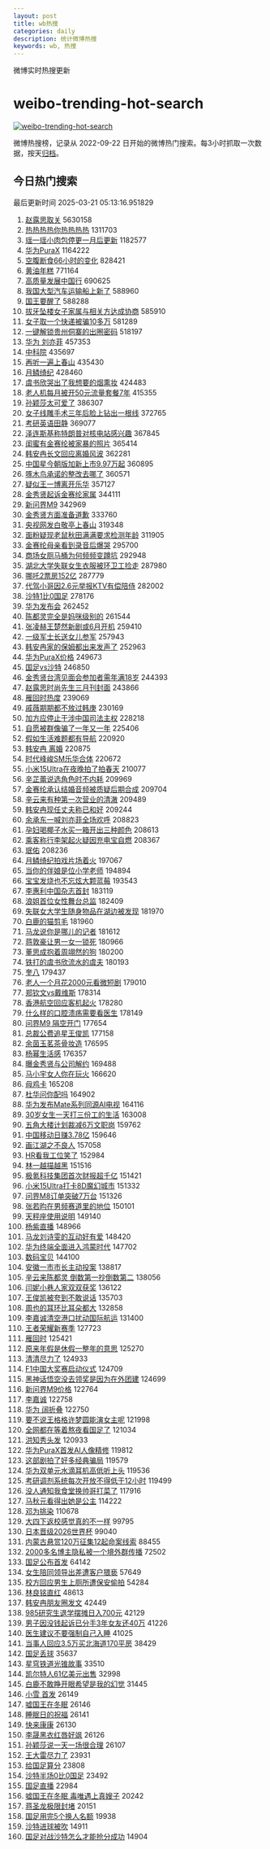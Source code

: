 ```yaml
---
layout: post
title: wb热搜
categories: daily
description: 统计微博热搜
keywords: wb, 热搜
---
```


微博实时热搜更新

# weibo-trending-hot-search

[![weibo-trending-hot-search](https://github.com/ameizi/weibo-trending-hot-search/actions/workflows/ci.yml/badge.svg)](https://github.com/ameizi/weibo-trending-hot-search/actions/workflows/ci.yml)

微博热搜榜，记录从 2022-09-22 日开始的微博热门搜索。每3小时抓取一次数据，按天[归档](./archives)。

## 今日热门搜索

<!-- BEGIN --> 
最后更新时间 2025-03-21 05:13:16.951829 
1. [赵露思取关](https://s.weibo.com/weibo?q=%23%E8%B5%B5%E9%9C%B2%E6%80%9D%E5%8F%96%E5%85%B3%23&t=31&band_rank=11&Refer=top) 5630158
1. [热热热热你热热热热](https://s.weibo.com/weibo?q=%23%E7%83%AD%E7%83%AD%E7%83%AD%E7%83%AD%E4%BD%A0%E7%83%AD%E7%83%AD%E7%83%AD%E7%83%AD%23&t=31&band_rank=1&Refer=top) 1311703
1. [瑶一瑶小肉包停更一月后更新](https://s.weibo.com/weibo?q=%23%E7%91%B6%E4%B8%80%E7%91%B6%E5%B0%8F%E8%82%89%E5%8C%85%E5%81%9C%E6%9B%B4%E4%B8%80%E6%9C%88%E5%90%8E%E6%9B%B4%E6%96%B0%23&t=31&band_rank=1&Refer=top) 1182577
1. [华为PuraX](https://s.weibo.com/weibo?q=%E5%8D%8E%E4%B8%BAPuraX&t=31&band_rank=1&Refer=top) 1164222
1. [空腹断食66小时的变化](https://s.weibo.com/weibo?q=%E7%A9%BA%E8%85%B9%E6%96%AD%E9%A3%9F66%E5%B0%8F%E6%97%B6%E7%9A%84%E5%8F%98%E5%8C%96&t=31&band_rank=2&Refer=top) 828421
1. [黄油年糕](https://s.weibo.com/weibo?q=%E9%BB%84%E6%B2%B9%E5%B9%B4%E7%B3%95&t=31&band_rank=2&Refer=top) 771164
1. [高质量发展中国行](https://s.weibo.com/weibo?q=%23%E9%AB%98%E8%B4%A8%E9%87%8F%E5%8F%91%E5%B1%95%E4%B8%AD%E5%9B%BD%E8%A1%8C%23&t=31&band_rank=3&Refer=top) 690625
1. [我国大型汽车运输船上新了](https://s.weibo.com/weibo?q=%23%E6%88%91%E5%9B%BD%E5%A4%A7%E5%9E%8B%E6%B1%BD%E8%BD%A6%E8%BF%90%E8%BE%93%E8%88%B9%E4%B8%8A%E6%96%B0%E4%BA%86%23&t=31&band_rank=3&Refer=top) 588960
1. [国王要醒了](https://s.weibo.com/weibo?q=%E5%9B%BD%E7%8E%8B%E8%A6%81%E9%86%92%E4%BA%86&t=31&band_rank=4&Refer=top) 588288
1. [拔牙坠楼女子家属与相关方达成协商](https://s.weibo.com/weibo?q=%23%E6%8B%94%E7%89%99%E5%9D%A0%E6%A5%BC%E5%A5%B3%E5%AD%90%E5%AE%B6%E5%B1%9E%E4%B8%8E%E7%9B%B8%E5%85%B3%E6%96%B9%E8%BE%BE%E6%88%90%E5%8D%8F%E5%95%86%23&t=31&band_rank=4&Refer=top) 585910
1. [女子取一个快递被骗10多万](https://s.weibo.com/weibo?q=%23%E5%A5%B3%E5%AD%90%E5%8F%96%E4%B8%80%E4%B8%AA%E5%BF%AB%E9%80%92%E8%A2%AB%E9%AA%9710%E5%A4%9A%E4%B8%87%23&t=31&band_rank=5&Refer=top) 581289
1. [一键解锁贵州侗寨的出圈密码](https://s.weibo.com/weibo?q=%23%E4%B8%80%E9%94%AE%E8%A7%A3%E9%94%81%E8%B4%B5%E5%B7%9E%E4%BE%97%E5%AF%A8%E7%9A%84%E5%87%BA%E5%9C%88%E5%AF%86%E7%A0%81%23&t=31&band_rank=3&Refer=top) 518197
1. [华为 刘亦菲](https://s.weibo.com/weibo?q=%E5%8D%8E%E4%B8%BA%20%E5%88%98%E4%BA%A6%E8%8F%B2&t=31&band_rank=5&Refer=top) 457353
1. [中科院](https://s.weibo.com/weibo?q=%E4%B8%AD%E7%A7%91%E9%99%A2&t=31&band_rank=6&Refer=top) 435697
1. [再听一遍上春山](https://s.weibo.com/weibo?q=%23%E5%86%8D%E5%90%AC%E4%B8%80%E9%81%8D%E4%B8%8A%E6%98%A5%E5%B1%B1%23&t=31&band_rank=19&Refer=top) 435430
1. [月鳞绮纪](https://s.weibo.com/weibo?q=%E6%9C%88%E9%B3%9E%E7%BB%AE%E7%BA%AA&t=31&band_rank=7&Refer=top) 428460
1. [虞书欣哭出了我想要的烟熏妆](https://s.weibo.com/weibo?q=%E8%99%9E%E4%B9%A6%E6%AC%A3%E5%93%AD%E5%87%BA%E4%BA%86%E6%88%91%E6%83%B3%E8%A6%81%E7%9A%84%E7%83%9F%E7%86%8F%E5%A6%86&t=31&band_rank=7&Refer=top) 424483
1. [老人机每月被开50元流量套餐7年](https://s.weibo.com/weibo?q=%23%E8%80%81%E4%BA%BA%E6%9C%BA%E6%AF%8F%E6%9C%88%E8%A2%AB%E5%BC%8050%E5%85%83%E6%B5%81%E9%87%8F%E5%A5%97%E9%A4%907%E5%B9%B4%23&t=31&band_rank=8&Refer=top) 415355
1. [孙颖莎太可爱了](https://s.weibo.com/weibo?q=%E5%AD%99%E9%A2%96%E8%8E%8E%E5%A4%AA%E5%8F%AF%E7%88%B1%E4%BA%86&t=31&band_rank=9&Refer=top) 386307
1. [女子线雕手术三年后脸上钻出一根线](https://s.weibo.com/weibo?q=%23%E5%A5%B3%E5%AD%90%E7%BA%BF%E9%9B%95%E6%89%8B%E6%9C%AF%E4%B8%89%E5%B9%B4%E5%90%8E%E8%84%B8%E4%B8%8A%E9%92%BB%E5%87%BA%E4%B8%80%E6%A0%B9%E7%BA%BF%23&t=31&band_rank=10&Refer=top) 372765
1. [考研英语田静](https://s.weibo.com/weibo?q=%23%E8%80%83%E7%A0%94%E8%8B%B1%E8%AF%AD%E7%94%B0%E9%9D%99%23&t=31&band_rank=9&Refer=top) 369077
1. [泽连斯基称特朗普对核电站感兴趣](https://s.weibo.com/weibo?q=%23%E6%B3%BD%E8%BF%9E%E6%96%AF%E5%9F%BA%E7%A7%B0%E7%89%B9%E6%9C%97%E6%99%AE%E5%AF%B9%E6%A0%B8%E7%94%B5%E7%AB%99%E6%84%9F%E5%85%B4%E8%B6%A3%23&t=31&band_rank=10&Refer=top) 367845
1. [闺蜜有金赛纶被家暴的照片](https://s.weibo.com/weibo?q=%23%E9%97%BA%E8%9C%9C%E6%9C%89%E9%87%91%E8%B5%9B%E7%BA%B6%E8%A2%AB%E5%AE%B6%E6%9A%B4%E7%9A%84%E7%85%A7%E7%89%87%23&t=31&band_rank=12&Refer=top) 365414
1. [韩安冉长文回应离婚风波](https://s.weibo.com/weibo?q=%23%E9%9F%A9%E5%AE%89%E5%86%89%E9%95%BF%E6%96%87%E5%9B%9E%E5%BA%94%E7%A6%BB%E5%A9%9A%E9%A3%8E%E6%B3%A2%23&t=31&band_rank=12&Refer=top) 362281
1. [中国星今朝版加新上市9.97万起](https://s.weibo.com/weibo?q=%23%E4%B8%AD%E5%9B%BD%E6%98%9F%E4%BB%8A%E6%9C%9D%E7%89%88%E5%8A%A0%E6%96%B0%E4%B8%8A%E5%B8%829.97%E4%B8%87%E8%B5%B7%23&t=31&band_rank=14&Refer=top) 360895
1. [啄木鸟承诺的整改去哪了](https://s.weibo.com/weibo?q=%23%E5%95%84%E6%9C%A8%E9%B8%9F%E6%89%BF%E8%AF%BA%E7%9A%84%E6%95%B4%E6%94%B9%E5%8E%BB%E5%93%AA%E4%BA%86%23&t=31&band_rank=15&Refer=top) 360571
1. [疑似王一博离开乐华](https://s.weibo.com/weibo?q=%23%E7%96%91%E4%BC%BC%E7%8E%8B%E4%B8%80%E5%8D%9A%E7%A6%BB%E5%BC%80%E4%B9%90%E5%8D%8E%23&t=31&band_rank=16&Refer=top) 357127
1. [金秀贤起诉金赛纶家属](https://s.weibo.com/weibo?q=%23%E9%87%91%E7%A7%80%E8%B4%A4%E8%B5%B7%E8%AF%89%E9%87%91%E8%B5%9B%E7%BA%B6%E5%AE%B6%E5%B1%9E%23&t=31&band_rank=13&Refer=top) 344111
1. [新问界M9](https://s.weibo.com/weibo?q=%E6%96%B0%E9%97%AE%E7%95%8CM9&t=31&band_rank=4&Refer=top) 342969
1. [金秀贤方面准备道歉](https://s.weibo.com/weibo?q=%23%E9%87%91%E7%A7%80%E8%B4%A4%E6%96%B9%E9%9D%A2%E5%87%86%E5%A4%87%E9%81%93%E6%AD%89%23&t=31&band_rank=23&Refer=top) 333760
1. [央视网发白敬亭上春山](https://s.weibo.com/weibo?q=%23%E5%A4%AE%E8%A7%86%E7%BD%91%E5%8F%91%E7%99%BD%E6%95%AC%E4%BA%AD%E4%B8%8A%E6%98%A5%E5%B1%B1%23&t=31&band_rank=13&Refer=top) 319348
1. [面粉疑现老鼠秋田满满要求检测年龄](https://s.weibo.com/weibo?q=%23%E9%9D%A2%E7%B2%89%E7%96%91%E7%8E%B0%E8%80%81%E9%BC%A0%E7%A7%8B%E7%94%B0%E6%BB%A1%E6%BB%A1%E8%A6%81%E6%B1%82%E6%A3%80%E6%B5%8B%E5%B9%B4%E9%BE%84%23&t=31&band_rank=20&Refer=top) 311905
1. [金赛纶母亲看到录音后爆哭](https://s.weibo.com/weibo?q=%23%E9%87%91%E8%B5%9B%E7%BA%B6%E6%AF%8D%E4%BA%B2%E7%9C%8B%E5%88%B0%E5%BD%95%E9%9F%B3%E5%90%8E%E7%88%86%E5%93%AD%23&t=31&band_rank=21&Refer=top) 295700
1. [商场女厕马桶为何频频变蹲坑](https://s.weibo.com/weibo?q=%23%E5%95%86%E5%9C%BA%E5%A5%B3%E5%8E%95%E9%A9%AC%E6%A1%B6%E4%B8%BA%E4%BD%95%E9%A2%91%E9%A2%91%E5%8F%98%E8%B9%B2%E5%9D%91%23&t=31&band_rank=5&Refer=top) 292948
1. [湖北大学失联女生衣服被环卫工捡走](https://s.weibo.com/weibo?q=%23%E6%B9%96%E5%8C%97%E5%A4%A7%E5%AD%A6%E5%A4%B1%E8%81%94%E5%A5%B3%E7%94%9F%E8%A1%A3%E6%9C%8D%E8%A2%AB%E7%8E%AF%E5%8D%AB%E5%B7%A5%E6%8D%A1%E8%B5%B0%23&t=31&band_rank=6&Refer=top) 287980
1. [哪吒2票房152亿](https://s.weibo.com/weibo?q=%23%E5%93%AA%E5%90%922%E7%A5%A8%E6%88%BF152%E4%BA%BF%23&t=31&band_rank=17&Refer=top) 287779
1. [代驾小哥因2.6元举报KTV有偿陪侍](https://s.weibo.com/weibo?q=%23%E4%BB%A3%E9%A9%BE%E5%B0%8F%E5%93%A5%E5%9B%A02.6%E5%85%83%E4%B8%BE%E6%8A%A5KTV%E6%9C%89%E5%81%BF%E9%99%AA%E4%BE%8D%23&t=31&band_rank=14&Refer=top) 282002
1. [沙特1比0国足](https://s.weibo.com/weibo?q=%E6%B2%99%E7%89%B91%E6%AF%940%E5%9B%BD%E8%B6%B3&t=31&band_rank=1&Refer=top) 278176
1. [华为发布会](https://s.weibo.com/weibo?q=%E5%8D%8E%E4%B8%BA%E5%8F%91%E5%B8%83%E4%BC%9A&t=31&band_rank=7&Refer=top) 262452
1. [陈都灵完全是妈咪级别的](https://s.weibo.com/weibo?q=%E9%99%88%E9%83%BD%E7%81%B5%E5%AE%8C%E5%85%A8%E6%98%AF%E5%A6%88%E5%92%AA%E7%BA%A7%E5%88%AB%E7%9A%84&t=31&band_rank=8&Refer=top) 261544
1. [张凌赫王楚然新剧或6月开机](https://s.weibo.com/weibo?q=%23%E5%BC%A0%E5%87%8C%E8%B5%AB%E7%8E%8B%E6%A5%9A%E7%84%B6%E6%96%B0%E5%89%A7%E6%88%966%E6%9C%88%E5%BC%80%E6%9C%BA%23&t=31&band_rank=9&Refer=top) 259410
1. [一级军士长送女儿参军](https://s.weibo.com/weibo?q=%23%E4%B8%80%E7%BA%A7%E5%86%9B%E5%A3%AB%E9%95%BF%E9%80%81%E5%A5%B3%E5%84%BF%E5%8F%82%E5%86%9B%23&t=31&band_rank=10&Refer=top) 257943
1. [韩安冉家的保姆都出来发声了](https://s.weibo.com/weibo?q=%23%E9%9F%A9%E5%AE%89%E5%86%89%E5%AE%B6%E7%9A%84%E4%BF%9D%E5%A7%86%E9%83%BD%E5%87%BA%E6%9D%A5%E5%8F%91%E5%A3%B0%E4%BA%86%23&t=31&band_rank=12&Refer=top) 252963
1. [华为PuraX价格](https://s.weibo.com/weibo?q=%23%E5%8D%8E%E4%B8%BAPuraX%E4%BB%B7%E6%A0%BC%23&t=31&band_rank=14&Refer=top) 249673
1. [国足vs沙特](https://s.weibo.com/weibo?q=%23%E5%9B%BD%E8%B6%B3vs%E6%B2%99%E7%89%B9%23&t=31&band_rank=1&Refer=top) 246850
1. [金秀贤台湾见面会参加者需年满18岁](https://s.weibo.com/weibo?q=%23%E9%87%91%E7%A7%80%E8%B4%A4%E5%8F%B0%E6%B9%BE%E8%A7%81%E9%9D%A2%E4%BC%9A%E5%8F%82%E5%8A%A0%E8%80%85%E9%9C%80%E5%B9%B4%E6%BB%A118%E5%B2%81%23&t=31&band_rank=15&Refer=top) 244393
1. [赵露思时尚先生三月刊封面](https://s.weibo.com/weibo?q=%E8%B5%B5%E9%9C%B2%E6%80%9D%E6%97%B6%E5%B0%9A%E5%85%88%E7%94%9F%E4%B8%89%E6%9C%88%E5%88%8A%E5%B0%81%E9%9D%A2&t=31&band_rank=16&Refer=top) 243866
1. [雁回时热度](https://s.weibo.com/weibo?q=%E9%9B%81%E5%9B%9E%E6%97%B6%E7%83%AD%E5%BA%A6&t=31&band_rank=24&Refer=top) 239069
1. [戚薇期期都不放过韩庚](https://s.weibo.com/weibo?q=%E6%88%9A%E8%96%87%E6%9C%9F%E6%9C%9F%E9%83%BD%E4%B8%8D%E6%94%BE%E8%BF%87%E9%9F%A9%E5%BA%9A&t=31&band_rank=17&Refer=top) 230169
1. [加方应停止干涉中国司法主权](https://s.weibo.com/weibo?q=%23%E5%8A%A0%E6%96%B9%E5%BA%94%E5%81%9C%E6%AD%A2%E5%B9%B2%E6%B6%89%E4%B8%AD%E5%9B%BD%E5%8F%B8%E6%B3%95%E4%B8%BB%E6%9D%83%23&t=31&band_rank=18&Refer=top) 228218
1. [自愿被群像骗了一年又一年](https://s.weibo.com/weibo?q=%E8%87%AA%E6%84%BF%E8%A2%AB%E7%BE%A4%E5%83%8F%E9%AA%97%E4%BA%86%E4%B8%80%E5%B9%B4%E5%8F%88%E4%B8%80%E5%B9%B4&t=31&band_rank=25&Refer=top) 225406
1. [假如生活难题都有导航](https://s.weibo.com/weibo?q=%23%E5%81%87%E5%A6%82%E7%94%9F%E6%B4%BB%E9%9A%BE%E9%A2%98%E9%83%BD%E6%9C%89%E5%AF%BC%E8%88%AA%23&t=31&band_rank=20&Refer=top) 220920
1. [韩安冉 离婚](https://s.weibo.com/weibo?q=%E9%9F%A9%E5%AE%89%E5%86%89%20%E7%A6%BB%E5%A9%9A&t=31&band_rank=21&Refer=top) 220875
1. [时代峰峻SM乐华合体](https://s.weibo.com/weibo?q=%23%E6%97%B6%E4%BB%A3%E5%B3%B0%E5%B3%BBSM%E4%B9%90%E5%8D%8E%E5%90%88%E4%BD%93%23&t=31&band_rank=22&Refer=top) 220672
1. [小米15Ultra在夜晚拍了拍春天](https://s.weibo.com/weibo?q=%23%E5%B0%8F%E7%B1%B315Ultra%E5%9C%A8%E5%A4%9C%E6%99%9A%E6%8B%8D%E4%BA%86%E6%8B%8D%E6%98%A5%E5%A4%A9%23&t=31&band_rank=19&Refer=top) 210077
1. [辛芷蕾说选角色时不内耗](https://s.weibo.com/weibo?q=%23%E8%BE%9B%E8%8A%B7%E8%95%BE%E8%AF%B4%E9%80%89%E8%A7%92%E8%89%B2%E6%97%B6%E4%B8%8D%E5%86%85%E8%80%97%23&t=31&band_rank=20&Refer=top) 209969
1. [金赛纶承认结婚音频被质疑后期合成](https://s.weibo.com/weibo?q=%23%E9%87%91%E8%B5%9B%E7%BA%B6%E6%89%BF%E8%AE%A4%E7%BB%93%E5%A9%9A%E9%9F%B3%E9%A2%91%E8%A2%AB%E8%B4%A8%E7%96%91%E5%90%8E%E6%9C%9F%E5%90%88%E6%88%90%23&t=31&band_rank=21&Refer=top) 209704
1. [辛云来有种第一次营业的清澈](https://s.weibo.com/weibo?q=%E8%BE%9B%E4%BA%91%E6%9D%A5%E6%9C%89%E7%A7%8D%E7%AC%AC%E4%B8%80%E6%AC%A1%E8%90%A5%E4%B8%9A%E7%9A%84%E6%B8%85%E6%BE%88&t=31&band_rank=22&Refer=top) 209489
1. [韩安冉现任丈夫称已和好](https://s.weibo.com/weibo?q=%23%E9%9F%A9%E5%AE%89%E5%86%89%E7%8E%B0%E4%BB%BB%E4%B8%88%E5%A4%AB%E7%A7%B0%E5%B7%B2%E5%92%8C%E5%A5%BD%23&t=31&band_rank=23&Refer=top) 209244
1. [余承东一喊刘亦菲全场欢呼](https://s.weibo.com/weibo?q=%23%E4%BD%99%E6%89%BF%E4%B8%9C%E4%B8%80%E5%96%8A%E5%88%98%E4%BA%A6%E8%8F%B2%E5%85%A8%E5%9C%BA%E6%AC%A2%E5%91%BC%23&t=31&band_rank=24&Refer=top) 208823
1. [孕妇喝椰子水买一箱开出三种颜色](https://s.weibo.com/weibo?q=%23%E5%AD%95%E5%A6%87%E5%96%9D%E6%A4%B0%E5%AD%90%E6%B0%B4%E4%B9%B0%E4%B8%80%E7%AE%B1%E5%BC%80%E5%87%BA%E4%B8%89%E7%A7%8D%E9%A2%9C%E8%89%B2%23&t=31&band_rank=25&Refer=top) 208613
1. [乘客称行李架起火疑因充电宝自燃](https://s.weibo.com/weibo?q=%23%E4%B9%98%E5%AE%A2%E7%A7%B0%E8%A1%8C%E6%9D%8E%E6%9E%B6%E8%B5%B7%E7%81%AB%E7%96%91%E5%9B%A0%E5%85%85%E7%94%B5%E5%AE%9D%E8%87%AA%E7%87%83%23&t=31&band_rank=26&Refer=top) 208367
1. [珉佑](https://s.weibo.com/weibo?q=%E7%8F%89%E4%BD%91&t=31&band_rank=27&Refer=top) 208236
1. [月鳞绮纪拍戏片场着火](https://s.weibo.com/weibo?q=%23%E6%9C%88%E9%B3%9E%E7%BB%AE%E7%BA%AA%E6%8B%8D%E6%88%8F%E7%89%87%E5%9C%BA%E7%9D%80%E7%81%AB%23&t=31&band_rank=27&Refer=top) 197067
1. [当你的伴娘是位小学老师](https://s.weibo.com/weibo?q=%23%E5%BD%93%E4%BD%A0%E7%9A%84%E4%BC%B4%E5%A8%98%E6%98%AF%E4%BD%8D%E5%B0%8F%E5%AD%A6%E8%80%81%E5%B8%88%23&t=31&band_rank=28&Refer=top) 194894
1. [宝宝发烧也不忘炫大颗蓝莓](https://s.weibo.com/weibo?q=%23%E5%AE%9D%E5%AE%9D%E5%8F%91%E7%83%A7%E4%B9%9F%E4%B8%8D%E5%BF%98%E7%82%AB%E5%A4%A7%E9%A2%97%E8%93%9D%E8%8E%93%23&t=31&band_rank=24&Refer=top) 193543
1. [李惠利中国杂志首封](https://s.weibo.com/weibo?q=%23%E6%9D%8E%E6%83%A0%E5%88%A9%E4%B8%AD%E5%9B%BD%E6%9D%82%E5%BF%97%E9%A6%96%E5%B0%81%23&t=31&band_rank=28&Refer=top) 183119
1. [浪姐首位女性舞台总监](https://s.weibo.com/weibo?q=%E6%B5%AA%E5%A7%90%E9%A6%96%E4%BD%8D%E5%A5%B3%E6%80%A7%E8%88%9E%E5%8F%B0%E6%80%BB%E7%9B%91&t=31&band_rank=25&Refer=top) 182409
1. [失联女大学生随身物品在湖边被发现](https://s.weibo.com/weibo?q=%23%E5%A4%B1%E8%81%94%E5%A5%B3%E5%A4%A7%E5%AD%A6%E7%94%9F%E9%9A%8F%E8%BA%AB%E7%89%A9%E5%93%81%E5%9C%A8%E6%B9%96%E8%BE%B9%E8%A2%AB%E5%8F%91%E7%8E%B0%23&t=31&band_rank=30&Refer=top) 181970
1. [白鹿的猫剪毛](https://s.weibo.com/weibo?q=%23%E7%99%BD%E9%B9%BF%E7%9A%84%E7%8C%AB%E5%89%AA%E6%AF%9B%23&t=31&band_rank=31&Refer=top) 181960
1. [马龙说你是哪儿的记者](https://s.weibo.com/weibo?q=%23%E9%A9%AC%E9%BE%99%E8%AF%B4%E4%BD%A0%E6%98%AF%E5%93%AA%E5%84%BF%E7%9A%84%E8%AE%B0%E8%80%85%23&t=31&band_rank=26&Refer=top) 181612
1. [蒋敦豪让男一女一锁死](https://s.weibo.com/weibo?q=%E8%92%8B%E6%95%A6%E8%B1%AA%E8%AE%A9%E7%94%B7%E4%B8%80%E5%A5%B3%E4%B8%80%E9%94%81%E6%AD%BB&t=31&band_rank=27&Refer=top) 180966
1. [董思成抱着周翊然的狗](https://s.weibo.com/weibo?q=%23%E8%91%A3%E6%80%9D%E6%88%90%E6%8A%B1%E7%9D%80%E5%91%A8%E7%BF%8A%E7%84%B6%E7%9A%84%E7%8B%97%23&t=31&band_rank=29&Refer=top) 180200
1. [铁打的虞书欣流水的虞夫](https://s.weibo.com/weibo?q=%E9%93%81%E6%89%93%E7%9A%84%E8%99%9E%E4%B9%A6%E6%AC%A3%E6%B5%81%E6%B0%B4%E7%9A%84%E8%99%9E%E5%A4%AB&t=31&band_rank=28&Refer=top) 180193
1. [奎八](https://s.weibo.com/weibo?q=%E5%A5%8E%E5%85%AB&t=31&band_rank=32&Refer=top) 179437
1. [老人一个月花2000元看微短剧](https://s.weibo.com/weibo?q=%23%E8%80%81%E4%BA%BA%E4%B8%80%E4%B8%AA%E6%9C%88%E8%8A%B12000%E5%85%83%E7%9C%8B%E5%BE%AE%E7%9F%AD%E5%89%A7%23&t=31&band_rank=29&Refer=top) 179010
1. [郑钦文vs戴维斯](https://s.weibo.com/weibo?q=%23%E9%83%91%E9%92%A6%E6%96%87vs%E6%88%B4%E7%BB%B4%E6%96%AF%23&t=31&band_rank=30&Refer=top) 178314
1. [香港航空回应客机起火](https://s.weibo.com/weibo?q=%23%E9%A6%99%E6%B8%AF%E8%88%AA%E7%A9%BA%E5%9B%9E%E5%BA%94%E5%AE%A2%E6%9C%BA%E8%B5%B7%E7%81%AB%23&t=31&band_rank=33&Refer=top) 178280
1. [什么样的口腔溃疡需要看医生](https://s.weibo.com/weibo?q=%23%E4%BB%80%E4%B9%88%E6%A0%B7%E7%9A%84%E5%8F%A3%E8%85%94%E6%BA%83%E7%96%A1%E9%9C%80%E8%A6%81%E7%9C%8B%E5%8C%BB%E7%94%9F%23&t=31&band_rank=30&Refer=top) 178149
1. [问界M9 隔空开门](https://s.weibo.com/weibo?q=%E9%97%AE%E7%95%8CM9%20%E9%9A%94%E7%A9%BA%E5%BC%80%E9%97%A8&t=31&band_rank=31&Refer=top) 177654
1. [总裁公费追星王俊凯](https://s.weibo.com/weibo?q=%23%E6%80%BB%E8%A3%81%E5%85%AC%E8%B4%B9%E8%BF%BD%E6%98%9F%E7%8E%8B%E4%BF%8A%E5%87%AF%23&t=31&band_rank=34&Refer=top) 177158
1. [余茵玉茗茶骨妆造](https://s.weibo.com/weibo?q=%23%E4%BD%99%E8%8C%B5%E7%8E%89%E8%8C%97%E8%8C%B6%E9%AA%A8%E5%A6%86%E9%80%A0%23&t=31&band_rank=31&Refer=top) 176595
1. [杨幂生活感](https://s.weibo.com/weibo?q=%23%E6%9D%A8%E5%B9%82%E7%94%9F%E6%B4%BB%E6%84%9F%23&t=31&band_rank=32&Refer=top) 176357
1. [曝金秀贤与公司解约](https://s.weibo.com/weibo?q=%23%E6%9B%9D%E9%87%91%E7%A7%80%E8%B4%A4%E4%B8%8E%E5%85%AC%E5%8F%B8%E8%A7%A3%E7%BA%A6%23&t=31&band_rank=33&Refer=top) 169488
1. [马小宇女人你在玩火](https://s.weibo.com/weibo?q=%E9%A9%AC%E5%B0%8F%E5%AE%87%E5%A5%B3%E4%BA%BA%E4%BD%A0%E5%9C%A8%E7%8E%A9%E7%81%AB&t=31&band_rank=35&Refer=top) 166620
1. [母鸡卡](https://s.weibo.com/weibo?q=%E6%AF%8D%E9%B8%A1%E5%8D%A1&t=31&band_rank=34&Refer=top) 165208
1. [杜华问你配吗](https://s.weibo.com/weibo?q=%E6%9D%9C%E5%8D%8E%E9%97%AE%E4%BD%A0%E9%85%8D%E5%90%97&t=31&band_rank=35&Refer=top) 164902
1. [华为发布Mate系列同源AI电视](https://s.weibo.com/weibo?q=%23%E5%8D%8E%E4%B8%BA%E5%8F%91%E5%B8%83Mate%E7%B3%BB%E5%88%97%E5%90%8C%E6%BA%90AI%E7%94%B5%E8%A7%86%23&t=31&band_rank=33&Refer=top) 164116
1. [30岁女生一天打三份工的生活](https://s.weibo.com/weibo?q=30%E5%B2%81%E5%A5%B3%E7%94%9F%E4%B8%80%E5%A4%A9%E6%89%93%E4%B8%89%E4%BB%BD%E5%B7%A5%E7%9A%84%E7%94%9F%E6%B4%BB&t=31&band_rank=34&Refer=top) 163008
1. [五角大楼计划裁减6万文职岗](https://s.weibo.com/weibo?q=%23%E4%BA%94%E8%A7%92%E5%A4%A7%E6%A5%BC%E8%AE%A1%E5%88%92%E8%A3%81%E5%87%8F6%E4%B8%87%E6%96%87%E8%81%8C%E5%B2%97%23&t=31&band_rank=36&Refer=top) 159762
1. [中国移动日赚3.78亿](https://s.weibo.com/weibo?q=%23%E4%B8%AD%E5%9B%BD%E7%A7%BB%E5%8A%A8%E6%97%A5%E8%B5%9A3.78%E4%BA%BF%23&t=31&band_rank=37&Refer=top) 159646
1. [画江湖之不良人](https://s.weibo.com/weibo?q=%E7%94%BB%E6%B1%9F%E6%B9%96%E4%B9%8B%E4%B8%8D%E8%89%AF%E4%BA%BA&t=31&band_rank=35&Refer=top) 157058
1. [HR看我工位笑了](https://s.weibo.com/weibo?q=HR%E7%9C%8B%E6%88%91%E5%B7%A5%E4%BD%8D%E7%AC%91%E4%BA%86&t=31&band_rank=36&Refer=top) 152984
1. [林一越描越黑](https://s.weibo.com/weibo?q=%E6%9E%97%E4%B8%80%E8%B6%8A%E6%8F%8F%E8%B6%8A%E9%BB%91&t=31&band_rank=37&Refer=top) 151516
1. [极氪科技集团首次财报超千亿](https://s.weibo.com/weibo?q=%23%E6%9E%81%E6%B0%AA%E7%A7%91%E6%8A%80%E9%9B%86%E5%9B%A2%E9%A6%96%E6%AC%A1%E8%B4%A2%E6%8A%A5%E8%B6%85%E5%8D%83%E4%BA%BF%23&t=31&band_rank=38&Refer=top) 151421
1. [小米15Ultra打卡8D魔幻城市](https://s.weibo.com/weibo?q=%E5%B0%8F%E7%B1%B315Ultra%E6%89%93%E5%8D%A18D%E9%AD%94%E5%B9%BB%E5%9F%8E%E5%B8%82&t=31&band_rank=39&Refer=top) 151332
1. [问界M8订单突破7万台](https://s.weibo.com/weibo?q=%23%E9%97%AE%E7%95%8CM8%E8%AE%A2%E5%8D%95%E7%AA%81%E7%A0%B47%E4%B8%87%E5%8F%B0%23&t=31&band_rank=40&Refer=top) 151326
1. [张若昀在男频赛道里的地位](https://s.weibo.com/weibo?q=%E5%BC%A0%E8%8B%A5%E6%98%80%E5%9C%A8%E7%94%B7%E9%A2%91%E8%B5%9B%E9%81%93%E9%87%8C%E7%9A%84%E5%9C%B0%E4%BD%8D&t=31&band_rank=38&Refer=top) 150101
1. [天秤座使用说明](https://s.weibo.com/weibo?q=%23%E5%A4%A9%E7%A7%A4%E5%BA%A7%E4%BD%BF%E7%94%A8%E8%AF%B4%E6%98%8E%23&t=31&band_rank=39&Refer=top) 149140
1. [杨紫直播](https://s.weibo.com/weibo?q=%E6%9D%A8%E7%B4%AB%E7%9B%B4%E6%92%AD&t=31&band_rank=40&Refer=top) 148966
1. [马龙刘诗雯的互动好有爱](https://s.weibo.com/weibo?q=%E9%A9%AC%E9%BE%99%E5%88%98%E8%AF%97%E9%9B%AF%E7%9A%84%E4%BA%92%E5%8A%A8%E5%A5%BD%E6%9C%89%E7%88%B1&t=31&band_rank=41&Refer=top) 148420
1. [华为终端全面进入鸿蒙时代](https://s.weibo.com/weibo?q=%23%E5%8D%8E%E4%B8%BA%E7%BB%88%E7%AB%AF%E5%85%A8%E9%9D%A2%E8%BF%9B%E5%85%A5%E9%B8%BF%E8%92%99%E6%97%B6%E4%BB%A3%23&t=31&band_rank=37&Refer=top) 147702
1. [数码宝贝](https://s.weibo.com/weibo?q=%E6%95%B0%E7%A0%81%E5%AE%9D%E8%B4%9D&t=31&band_rank=41&Refer=top) 144100
1. [安徽一市市长主动投案](https://s.weibo.com/weibo?q=%23%E5%AE%89%E5%BE%BD%E4%B8%80%E5%B8%82%E5%B8%82%E9%95%BF%E4%B8%BB%E5%8A%A8%E6%8A%95%E6%A1%88%23&t=31&band_rank=42&Refer=top) 138817
1. [辛云来陈都灵 倒数第一抄倒数第二](https://s.weibo.com/weibo?q=%E8%BE%9B%E4%BA%91%E6%9D%A5%E9%99%88%E9%83%BD%E7%81%B5%20%E5%80%92%E6%95%B0%E7%AC%AC%E4%B8%80%E6%8A%84%E5%80%92%E6%95%B0%E7%AC%AC%E4%BA%8C&t=31&band_rank=43&Refer=top) 138056
1. [闫妮小巷人家双双获奖](https://s.weibo.com/weibo?q=%E9%97%AB%E5%A6%AE%E5%B0%8F%E5%B7%B7%E4%BA%BA%E5%AE%B6%E5%8F%8C%E5%8F%8C%E8%8E%B7%E5%A5%96&t=31&band_rank=44&Refer=top) 136122
1. [王俊凯被夸到不敢说话](https://s.weibo.com/weibo?q=%23%E7%8E%8B%E4%BF%8A%E5%87%AF%E8%A2%AB%E5%A4%B8%E5%88%B0%E4%B8%8D%E6%95%A2%E8%AF%B4%E8%AF%9D%23&t=31&band_rank=38&Refer=top) 135703
1. [周也的耳环比耳朵都大](https://s.weibo.com/weibo?q=%23%E5%91%A8%E4%B9%9F%E7%9A%84%E8%80%B3%E7%8E%AF%E6%AF%94%E8%80%B3%E6%9C%B5%E9%83%BD%E5%A4%A7%23&t=31&band_rank=39&Refer=top) 132858
1. [李嘉诚清空港口扰动国际航运](https://s.weibo.com/weibo?q=%23%E6%9D%8E%E5%98%89%E8%AF%9A%E6%B8%85%E7%A9%BA%E6%B8%AF%E5%8F%A3%E6%89%B0%E5%8A%A8%E5%9B%BD%E9%99%85%E8%88%AA%E8%BF%90%23&t=31&band_rank=40&Refer=top) 131400
1. [王者荣耀新赛季](https://s.weibo.com/weibo?q=%E7%8E%8B%E8%80%85%E8%8D%A3%E8%80%80%E6%96%B0%E8%B5%9B%E5%AD%A3&t=31&band_rank=41&Refer=top) 127723
1. [雁回时](https://s.weibo.com/weibo?q=%E9%9B%81%E5%9B%9E%E6%97%B6&t=31&band_rank=43&Refer=top) 125421
1. [原来年假是休假一整年的意思](https://s.weibo.com/weibo?q=%E5%8E%9F%E6%9D%A5%E5%B9%B4%E5%81%87%E6%98%AF%E4%BC%91%E5%81%87%E4%B8%80%E6%95%B4%E5%B9%B4%E7%9A%84%E6%84%8F%E6%80%9D&t=31&band_rank=46&Refer=top) 125270
1. [清清尽力了](https://s.weibo.com/weibo?q=%E6%B8%85%E6%B8%85%E5%B0%BD%E5%8A%9B%E4%BA%86&t=31&band_rank=44&Refer=top) 124933
1. [F1中国大奖赛启动仪式](https://s.weibo.com/weibo?q=%23F1%E4%B8%AD%E5%9B%BD%E5%A4%A7%E5%A5%96%E8%B5%9B%E5%90%AF%E5%8A%A8%E4%BB%AA%E5%BC%8F%23&t=31&band_rank=45&Refer=top) 124709
1. [黑神话悟空没去领奖是因为在外团建](https://s.weibo.com/weibo?q=%23%E9%BB%91%E7%A5%9E%E8%AF%9D%E6%82%9F%E7%A9%BA%E6%B2%A1%E5%8E%BB%E9%A2%86%E5%A5%96%E6%98%AF%E5%9B%A0%E4%B8%BA%E5%9C%A8%E5%A4%96%E5%9B%A2%E5%BB%BA%23&t=31&band_rank=42&Refer=top) 124699
1. [新问界M9价格](https://s.weibo.com/weibo?q=%E6%96%B0%E9%97%AE%E7%95%8CM9%E4%BB%B7%E6%A0%BC&t=31&band_rank=43&Refer=top) 122764
1. [李嘉诚](https://s.weibo.com/weibo?q=%E6%9D%8E%E5%98%89%E8%AF%9A&t=31&band_rank=44&Refer=top) 122758
1. [华为 阔折叠](https://s.weibo.com/weibo?q=%E5%8D%8E%E4%B8%BA%20%E9%98%94%E6%8A%98%E5%8F%A0&t=31&band_rank=45&Refer=top) 122750
1. [要不说王格格许梦圆能演女主呢](https://s.weibo.com/weibo?q=%E8%A6%81%E4%B8%8D%E8%AF%B4%E7%8E%8B%E6%A0%BC%E6%A0%BC%E8%AE%B8%E6%A2%A6%E5%9C%86%E8%83%BD%E6%BC%94%E5%A5%B3%E4%B8%BB%E5%91%A2&t=31&band_rank=47&Refer=top) 121998
1. [全网都在等着熬夜看国足了](https://s.weibo.com/weibo?q=%23%E5%85%A8%E7%BD%91%E9%83%BD%E5%9C%A8%E7%AD%89%E7%9D%80%E7%86%AC%E5%A4%9C%E7%9C%8B%E5%9B%BD%E8%B6%B3%E4%BA%86%23&t=31&band_rank=46&Refer=top) 121034
1. [洪知秀头发](https://s.weibo.com/weibo?q=%E6%B4%AA%E7%9F%A5%E7%A7%80%E5%A4%B4%E5%8F%91&t=31&band_rank=48&Refer=top) 120933
1. [华为PuraX首发AI人像精修](https://s.weibo.com/weibo?q=%23%E5%8D%8E%E4%B8%BAPuraX%E9%A6%96%E5%8F%91AI%E4%BA%BA%E5%83%8F%E7%B2%BE%E4%BF%AE%23&t=31&band_rank=47&Refer=top) 119812
1. [这部剧拍了好多经典骗局](https://s.weibo.com/weibo?q=%E8%BF%99%E9%83%A8%E5%89%A7%E6%8B%8D%E4%BA%86%E5%A5%BD%E5%A4%9A%E7%BB%8F%E5%85%B8%E9%AA%97%E5%B1%80&t=31&band_rank=48&Refer=top) 119579
1. [华为双单元水滴耳机高低听上头](https://s.weibo.com/weibo?q=%23%E5%8D%8E%E4%B8%BA%E5%8F%8C%E5%8D%95%E5%85%83%E6%B0%B4%E6%BB%B4%E8%80%B3%E6%9C%BA%E9%AB%98%E4%BD%8E%E5%90%AC%E4%B8%8A%E5%A4%B4%23&t=31&band_rank=49&Refer=top) 119536
1. [考研调剂系统每次开放不得低于12小时](https://s.weibo.com/weibo?q=%23%E8%80%83%E7%A0%94%E8%B0%83%E5%89%82%E7%B3%BB%E7%BB%9F%E6%AF%8F%E6%AC%A1%E5%BC%80%E6%94%BE%E4%B8%8D%E5%BE%97%E4%BD%8E%E4%BA%8E12%E5%B0%8F%E6%97%B6%23&t=31&band_rank=50&Refer=top) 119499
1. [没人通知我食堂换帅哥打菜了](https://s.weibo.com/weibo?q=%E6%B2%A1%E4%BA%BA%E9%80%9A%E7%9F%A5%E6%88%91%E9%A3%9F%E5%A0%82%E6%8D%A2%E5%B8%85%E5%93%A5%E6%89%93%E8%8F%9C%E4%BA%86&t=31&band_rank=49&Refer=top) 117916
1. [马秋元看得出她是公主](https://s.weibo.com/weibo?q=%E9%A9%AC%E7%A7%8B%E5%85%83%E7%9C%8B%E5%BE%97%E5%87%BA%E5%A5%B9%E6%98%AF%E5%85%AC%E4%B8%BB&t=31&band_rank=50&Refer=top) 114222
1. [邓为挑染](https://s.weibo.com/weibo?q=%E9%82%93%E4%B8%BA%E6%8C%91%E6%9F%93&t=31&band_rank=48&Refer=top) 110678
1. [大四下返校感觉真的不一样](https://s.weibo.com/weibo?q=%E5%A4%A7%E5%9B%9B%E4%B8%8B%E8%BF%94%E6%A0%A1%E6%84%9F%E8%A7%89%E7%9C%9F%E7%9A%84%E4%B8%8D%E4%B8%80%E6%A0%B7&t=31&band_rank=49&Refer=top) 99795
1. [日本晋级2026世界杯](https://s.weibo.com/weibo?q=%23%E6%97%A5%E6%9C%AC%E6%99%8B%E7%BA%A72026%E4%B8%96%E7%95%8C%E6%9D%AF%23&t=31&band_rank=50&Refer=top) 99040
1. [内蒙古悬赏120万征集12起命案线索](https://s.weibo.com/weibo?q=%23%E5%86%85%E8%92%99%E5%8F%A4%E6%82%AC%E8%B5%8F120%E4%B8%87%E5%BE%81%E9%9B%8612%E8%B5%B7%E5%91%BD%E6%A1%88%E7%BA%BF%E7%B4%A2%23&t=31&band_rank=2&Refer=top) 88455
1. [2000多名博主隐私被一个境外群传播](https://s.weibo.com/weibo?q=%232000%E5%A4%9A%E5%90%8D%E5%8D%9A%E4%B8%BB%E9%9A%90%E7%A7%81%E8%A2%AB%E4%B8%80%E4%B8%AA%E5%A2%83%E5%A4%96%E7%BE%A4%E4%BC%A0%E6%92%AD%23&t=31&band_rank=4&Refer=top) 72502
1. [国足公布首发](https://s.weibo.com/weibo?q=%23%E5%9B%BD%E8%B6%B3%E5%85%AC%E5%B8%83%E9%A6%96%E5%8F%91%23&t=31&band_rank=5&Refer=top) 64142
1. [女生陪同领导出差遭客户猥亵](https://s.weibo.com/weibo?q=%23%E5%A5%B3%E7%94%9F%E9%99%AA%E5%90%8C%E9%A2%86%E5%AF%BC%E5%87%BA%E5%B7%AE%E9%81%AD%E5%AE%A2%E6%88%B7%E7%8C%A5%E4%BA%B5%23&t=31&band_rank=6&Refer=top) 57649
1. [校方回应男生上厕所遭保安偷拍](https://s.weibo.com/weibo?q=%23%E6%A0%A1%E6%96%B9%E5%9B%9E%E5%BA%94%E7%94%B7%E7%94%9F%E4%B8%8A%E5%8E%95%E6%89%80%E9%81%AD%E4%BF%9D%E5%AE%89%E5%81%B7%E6%8B%8D%23&t=31&band_rank=7&Refer=top) 54284
1. [林良铭直红](https://s.weibo.com/weibo?q=%23%E6%9E%97%E8%89%AF%E9%93%AD%E7%9B%B4%E7%BA%A2%23&t=31&band_rank=5&Refer=top) 48613
1. [韩安冉朋友圈发文](https://s.weibo.com/weibo?q=%23%E9%9F%A9%E5%AE%89%E5%86%89%E6%9C%8B%E5%8F%8B%E5%9C%88%E5%8F%91%E6%96%87%23&t=31&band_rank=12&Refer=top) 42449
1. [985研究生退学摆摊日入700元](https://s.weibo.com/weibo?q=%23985%E7%A0%94%E7%A9%B6%E7%94%9F%E9%80%80%E5%AD%A6%E6%91%86%E6%91%8A%E6%97%A5%E5%85%A5700%E5%85%83%23&t=31&band_rank=13&Refer=top) 42129
1. [男子因没钱起诉已分手3年女友还40万](https://s.weibo.com/weibo?q=%23%E7%94%B7%E5%AD%90%E5%9B%A0%E6%B2%A1%E9%92%B1%E8%B5%B7%E8%AF%89%E5%B7%B2%E5%88%86%E6%89%8B3%E5%B9%B4%E5%A5%B3%E5%8F%8B%E8%BF%9840%E4%B8%87%23&t=31&band_rank=18&Refer=top) 41226
1. [医生建议不要强制自己入睡](https://s.weibo.com/weibo?q=%23%E5%8C%BB%E7%94%9F%E5%BB%BA%E8%AE%AE%E4%B8%8D%E8%A6%81%E5%BC%BA%E5%88%B6%E8%87%AA%E5%B7%B1%E5%85%A5%E7%9D%A1%23&t=31&band_rank=21&Refer=top) 41025
1. [当事人回应3.5万买北海道170平房](https://s.weibo.com/weibo?q=%23%E5%BD%93%E4%BA%8B%E4%BA%BA%E5%9B%9E%E5%BA%943.5%E4%B8%87%E4%B9%B0%E5%8C%97%E6%B5%B7%E9%81%93170%E5%B9%B3%E6%88%BF%23&t=31&band_rank=23&Refer=top) 38429
1. [国足丢球](https://s.weibo.com/weibo?q=%23%E5%9B%BD%E8%B6%B3%E4%B8%A2%E7%90%83%23&t=31&band_rank=7&Refer=top) 35637
1. [星穹铁道光锥故事](https://s.weibo.com/weibo?q=%E6%98%9F%E7%A9%B9%E9%93%81%E9%81%93%E5%85%89%E9%94%A5%E6%95%85%E4%BA%8B&t=31&band_rank=29&Refer=top) 33510
1. [凯尔特人61亿美元出售](https://s.weibo.com/weibo?q=%23%E5%87%AF%E5%B0%94%E7%89%B9%E4%BA%BA61%E4%BA%BF%E7%BE%8E%E5%85%83%E5%87%BA%E5%94%AE%23&t=31&band_rank=32&Refer=top) 32998
1. [白鹿不敢睁开眼希望是我的幻觉](https://s.weibo.com/weibo?q=%23%E7%99%BD%E9%B9%BF%E4%B8%8D%E6%95%A2%E7%9D%81%E5%BC%80%E7%9C%BC%E5%B8%8C%E6%9C%9B%E6%98%AF%E6%88%91%E7%9A%84%E5%B9%BB%E8%A7%89%23&t=31&band_rank=33&Refer=top) 31445
1. [小雪 首发](https://s.weibo.com/weibo?q=%E5%B0%8F%E9%9B%AA%20%E9%A6%96%E5%8F%91&t=31&band_rank=41&Refer=top) 26149
1. [嘘国王在冬眠](https://s.weibo.com/weibo?q=%E5%98%98%E5%9B%BD%E7%8E%8B%E5%9C%A8%E5%86%AC%E7%9C%A0&t=31&band_rank=42&Refer=top) 26146
1. [睡眠日的祝福](https://s.weibo.com/weibo?q=%23%E7%9D%A1%E7%9C%A0%E6%97%A5%E7%9A%84%E7%A5%9D%E7%A6%8F%23&t=31&band_rank=43&Refer=top) 26141
1. [快来康康](https://s.weibo.com/weibo?q=%23%E5%BF%AB%E6%9D%A5%E5%BA%B7%E5%BA%B7%23&t=31&band_rank=45&Refer=top) 26130
1. [李晟黑衣红唇好飒](https://s.weibo.com/weibo?q=%E6%9D%8E%E6%99%9F%E9%BB%91%E8%A1%A3%E7%BA%A2%E5%94%87%E5%A5%BD%E9%A3%92&t=31&band_rank=46&Refer=top) 26126
1. [孙颖莎说一天一场很合理](https://s.weibo.com/weibo?q=%23%E5%AD%99%E9%A2%96%E8%8E%8E%E8%AF%B4%E4%B8%80%E5%A4%A9%E4%B8%80%E5%9C%BA%E5%BE%88%E5%90%88%E7%90%86%23&t=31&band_rank=49&Refer=top) 26107
1. [王大雷尽力了](https://s.weibo.com/weibo?q=%E7%8E%8B%E5%A4%A7%E9%9B%B7%E5%B0%BD%E5%8A%9B%E4%BA%86&t=31&band_rank=15&Refer=top) 23931
1. [给国足算分](https://s.weibo.com/weibo?q=%23%E7%BB%99%E5%9B%BD%E8%B6%B3%E7%AE%97%E5%88%86%23&t=31&band_rank=16&Refer=top) 23808
1. [沙特半场0比0国足](https://s.weibo.com/weibo?q=%23%E6%B2%99%E7%89%B9%E5%8D%8A%E5%9C%BA0%E6%AF%940%E5%9B%BD%E8%B6%B3%23&t=31&band_rank=18&Refer=top) 23492
1. [国足直播](https://s.weibo.com/weibo?q=%E5%9B%BD%E8%B6%B3%E7%9B%B4%E6%92%AD&t=31&band_rank=23&Refer=top) 22984
1. [嘘国王在冬眠 毒唯遇上真嫂子](https://s.weibo.com/weibo?q=%E5%98%98%E5%9B%BD%E7%8E%8B%E5%9C%A8%E5%86%AC%E7%9C%A0%20%E6%AF%92%E5%94%AF%E9%81%87%E4%B8%8A%E7%9C%9F%E5%AB%82%E5%AD%90&t=31&band_rank=30&Refer=top) 20242
1. [蒋圣龙极限封堵](https://s.weibo.com/weibo?q=%23%E8%92%8B%E5%9C%A3%E9%BE%99%E6%9E%81%E9%99%90%E5%B0%81%E5%A0%B5%23&t=31&band_rank=31&Refer=top) 20151
1. [国足用完5个换人名额](https://s.weibo.com/weibo?q=%E5%9B%BD%E8%B6%B3%E7%94%A8%E5%AE%8C5%E4%B8%AA%E6%8D%A2%E4%BA%BA%E5%90%8D%E9%A2%9D&t=31&band_rank=33&Refer=top) 19938
1. [沙特进球被吹](https://s.weibo.com/weibo?q=%23%E6%B2%99%E7%89%B9%E8%BF%9B%E7%90%83%E8%A2%AB%E5%90%B9%23&t=31&band_rank=47&Refer=top) 14911
1. [国足对战沙特怎么才能抢分成功](https://s.weibo.com/weibo?q=%23%E5%9B%BD%E8%B6%B3%E5%AF%B9%E6%88%98%E6%B2%99%E7%89%B9%E6%80%8E%E4%B9%88%E6%89%8D%E8%83%BD%E6%8A%A2%E5%88%86%E6%88%90%E5%8A%9F%23&t=31&band_rank=49&Refer=top) 14904
<!-- END -->
